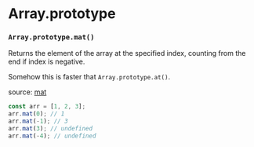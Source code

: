 # Array.prototype

### `Array.prototype.mat()`

Returns the element of the array at the specified index, counting from the end if index is negative.

Somehow this is faster that `Array.prototype.at()`.

source: [mat](../src/ts/array.prototype.ts)

```typescript
const arr = [1, 2, 3];
arr.mat(0); // 1
arr.mat(-1); // 3
arr.mat(3); // undefined
arr.mat(-4); // undefined
```
